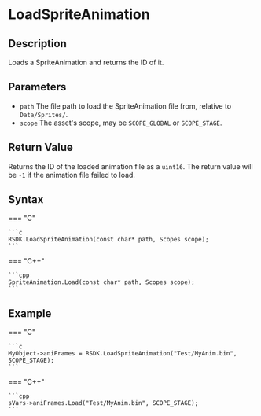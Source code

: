 # LoadSpriteAnimation

## Description
Loads a SpriteAnimation and returns the ID of it.

## Parameters
- `path`
The file path to load the SpriteAnimation file from, relative to `Data/Sprites/`.
- `scope`
The asset's scope, may be `SCOPE_GLOBAL` or `SCOPE_STAGE`.

## Return Value
Returns the ID of the loaded animation file as a `uint16`. The return value will be `-1` if the animation file failed to load.

## Syntax
=== "C"

	```c
	RSDK.LoadSpriteAnimation(const char* path, Scopes scope);
	```

=== "C++"

	```cpp
	SpriteAnimation.Load(const char* path, Scopes scope);
	```

## Example
=== "C"

	```c
	MyObject->aniFrames = RSDK.LoadSpriteAnimation("Test/MyAnim.bin", SCOPE_STAGE);
	```

=== "C++"

	```cpp
	sVars->aniFrames.Load("Test/MyAnim.bin", SCOPE_STAGE);
	```